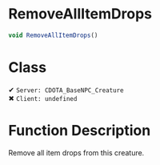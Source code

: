 # RemoveAllItemDrops
```js	
void RemoveAllItemDrops()
```
# Class
✔ `Server: CDOTA_BaseNPC_Creature`  
✖ `Client: undefined`  

# Function Description
Remove all item drops from this creature.
